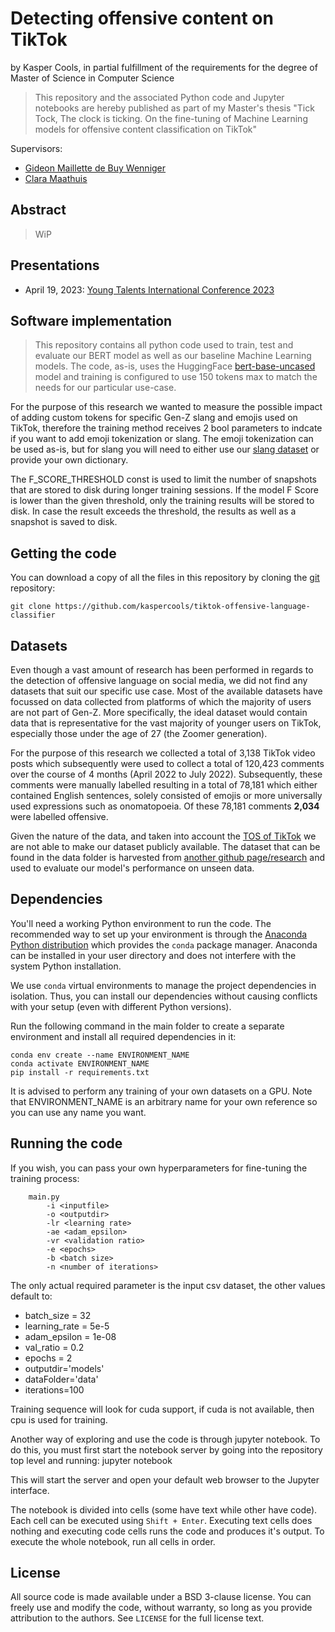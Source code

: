 # Detecting offensive content on TikTok

by
Kasper Cools, in partial fulfillment of the requirements for the degree of Master of Science in Computer Science

> This repository and the associated Python code and Jupyter notebooks are hereby published as part of my Master's thesis "Tick Tock, The clock is ticking. On the fine-tuning of Machine Learning models for offensive content classification on TikTok"

Supervisors:  
- [Gideon Maillette de Buy Wenniger](https://scholar.google.nl/citations?user=7X7QIrgAAAAJ&hl=en)
- [Clara Maathuis](https://scholar.google.com/citations?user=WqR3BVwAAAAJ&hl=en)

## Abstract
> WiP

## Presentations

- April 19, 2023: [Young Talents International Conference 2023](http://ytic.eu)

## Software implementation

> This repository contains all python code used to train, test and evaluate our BERT model as well as our baseline Machine Learning models.
> The code, as-is, uses the HuggingFace [bert-base-uncased](https://huggingface.co/bert-base-uncased) model and training is configured to use 150 tokens max to match the needs for our particular use-case.

For the purpose of this research we wanted to measure the possible impact of adding custom tokens for specific Gen-Z slang and emojis used on TikTok, therefore the training method receives 2 bool parameters to indcate if you want to add emoji tokenization or slang. The emoji tokenization can be used as-is, but for slang you will need to either use our [slang dataset](https://github.com/kaspercools/genz-dataset) or provide your own dictionary.

The F_SCORE_THRESHOLD const is used to limit the number of snapshots that are stored to disk during longer training sessions. If the model F Score is lower than the given threshold, only the training results will be stored to disk. In case the result exceeds the threshold, the results as well as a snapshot is saved to disk.

## Getting the code

You can download a copy of all the files in this repository by cloning the
[git](https://git-scm.com/) repository:

    git clone https://github.com/kaspercools/tiktok-offensive-language-classifier

## Datasets
Even though a vast amount of research has been performed in regards to the detection
of offensive language on social media, we did not find any datasets that suit our specific
use case. Most of the available datasets have focussed on data collected from platforms of
which the majority of users are not part of Gen-Z.
More specifically, the ideal dataset would contain data that is representative for the vast majority of
younger users on TikTok, especially those under the age of 27 (the Zoomer generation).

For the purpose of this research we collected a total of 3,138 TikTok video posts which subsequently were used to collect a total of 120,423 comments over the course of 4 months (April 2022 to July 2022). Subsequently, these comments were manually labelled resulting in a total of 78,181 which either contained English sentences, solely consisted of emojis or more universally used expressions such as onomatopoeia. Of these 78,181 comments **2,034** were labelled offensive.

Given the nature of the data, and taken into account the [TOS of TikTok](https://www.tiktok.com/legal/page/eea/terms-of-service/en) we are not able to make our dataset publicly available.
The dataset that can be found in the data folder is harvested from [another github page/research](https://github.com/dhavalpotdar/detecting-offensive-language-in-tweets) and used to evaluate our model's performance on unseen data.

## Dependencies

You'll need a working Python environment to run the code.
The recommended way to set up your environment is through the
[Anaconda Python distribution](https://www.anaconda.com/download/) which
provides the `conda` package manager.
Anaconda can be installed in your user directory and does not interfere with
the system Python installation.

We use `conda` virtual environments to manage the project dependencies in
isolation.
Thus, you can install our dependencies without causing conflicts with your
setup (even with different Python versions).

Run the following command in the main folder to create a separate environment and install all required
dependencies in it:

    conda env create --name ENVIRONMENT_NAME
    conda activate ENVIRONMENT_NAME
    pip install -r requirements.txt

It is advised to perform any training of your own datasets on a GPU.
Note that ENVIRONMENT_NAME is an arbitrary name for your own reference so you can use any name you want.

## Running the code
If you wish, you can pass your own hyperparameters for fine-tuning the training process:
```    
    main.py 
        -i <inputfile> 
        -o <outputdir> 
        -lr <learning rate> 
        -ae <adam_epsilon>
        -vr <validation ratio> 
        -e <epochs> 
        -b <batch size> 
        -n <number of iterations>
````

The only actual required parameter is the input csv dataset, the other values default to:
- batch_size = 32
- learning_rate = 5e-5
- adam_epsilon = 1e-08
- val_ratio = 0.2
- epochs = 2
- outputdir='models'
- dataFolder='data'
- iterations=100

Training sequence will look for cuda support, if cuda is not available, then cpu is used for training.

Another way of exploring and use the code is through jupyter notebook.
To do this, you must first start the notebook server by going into the
repository top level and running:
    jupyter notebook

This will start the server and open your default web browser to the Jupyter
interface. 

The notebook is divided into cells (some have text while other have code).
Each cell can be executed using `Shift + Enter`.
Executing text cells does nothing and executing code cells runs the code
and produces it's output.
To execute the whole notebook, run all cells in order.

## License

All source code is made available under a BSD 3-clause license. You can freely
use and modify the code, without warranty, so long as you provide attribution
to the authors. See `LICENSE` for the full license text.
